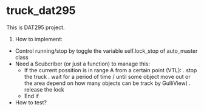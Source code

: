 # truck_dat295
This is DAT295 project.

1. How to implement:
- Control running/stop by toggle the variable self.lock_stop of auto_master class
- Need a Scubcriber (or just a function) to manage this: 
    + If the current possition is in range A from a certain point (VTL):
        . stop the truck
        . wait for a period of time / until some object move out or the area
          depend on how many objects can be track by GulliView)
        . release the lock
    + End if
- How to test?

